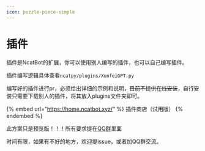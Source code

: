 ```yaml
---
icon: puzzle-piece-simple
---
```


# 插件

插件是NcatBot的扩展，你可以使用别人编写的插件，也可以自己编写插件。

插件编写逻辑具体查看`ncatpy/plugins/XunfeiGPT.py`

编写好的插件进行pr，必须给出详细的示例和说明，~~目前不提供在线安装~~，自行安装只需要下载别人的插件，将其放入plugins文件夹即可。

{% embed url="https://home.ncatbot.xyz/" %}
插件商店（试用版）
{% endembed %}

此方案只是预览版！！！所有要求提在[QQ群](https://qm.qq.com/q/LSdJ4p9UOW)里面

时间有限，如果有不好的地方，欢迎提issue，或者加QQ群交流。
